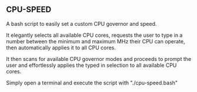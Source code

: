## CPU-SPEED
A bash script to easily set a custom CPU governor and speed.

It elegantly selects all available CPU cores, requests the user to type in a number between the minimum and maximum MHz their CPU can operate, then automatically applies it to all CPU cores. 

It then scans for available CPU governor modes and proceeds to prompt the user and effortlessly applies the typed in selection to all available CPU cores.

Simply open a terminal and execute the script with "./cpu-speed.bash"

